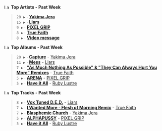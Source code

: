 <!--START_LASTFM_ARTISTS:{"period": "7day", "rows": 5}-->
<a href="https://last.fm" target="_blank"><img src="https://user-images.githubusercontent.com/17434202/215290617-e793598d-d7c9-428f-9975-156db1ba89cc.svg" alt="Last.fm Logo" width="18" height="13"/></a> **Top Artists - Past Week**

> `20 ▶️` ∙ **[Yakima Jera](https://www.last.fm/music/Yakima+Jera)**<br/>
> `15 ▶️` ∙ **[Liars](https://www.last.fm/music/Liars)**<br/>
> `9 ▶️` ∙ **[PIXEL GRIP](https://www.last.fm/music/PIXEL+GRIP)**<br/>
> `8 ▶️` ∙ **[True Faith](https://www.last.fm/music/True+Faith)**<br/>
> `8 ▶️` ∙ **[Video message](https://www.last.fm/music/Video+message)**<br/>
<!--END_LASTFM_ARTISTS-->

<!--START_LASTFM_ALBUMS:{"period": "7day", "rows": 5}-->
<a href="https://last.fm" target="_blank"><img src="https://user-images.githubusercontent.com/17434202/215290617-e793598d-d7c9-428f-9975-156db1ba89cc.svg" alt="Last.fm Logo" width="18" height="13"/></a> **Top Albums - Past Week**

> `20 ▶️` ∙ **[Capture](https://www.last.fm/music/Yakima+Jera/Capture)** - [Yakima Jera](https://www.last.fm/music/Yakima+Jera)<br/>
> `11 ▶️` ∙ **[Mess](https://www.last.fm/music/Liars/Mess)** - [Liars](https://www.last.fm/music/Liars)<br/>
> `7 ▶️` ∙ **["As Much Nothing As Possible" & "They Can Always Hurt You More" Remixes](https://www.last.fm/music/True+Faith/%22As+Much+Nothing+As+Possible%22+&+%22They+Can+Always+Hurt+You+More%22+Remixes)** - [True Faith](https://www.last.fm/music/True+Faith)<br/>
> `5 ▶️` ∙ **[ARENA](https://www.last.fm/music/PIXEL+GRIP/ARENA)** - [PIXEL GRIP](https://www.last.fm/music/PIXEL+GRIP)<br/>
> `5 ▶️` ∙ **[Have it All](https://www.last.fm/music/Ruby+Lustre/Have+it+All)** - [Ruby Lustre](https://www.last.fm/music/Ruby+Lustre)<br/>
<!--END_LASTFM_ALBUMS-->

<!--START_LASTFM_TRACKS:{"period": "7day", "rows": 5}-->
<a href="https://last.fm" target="_blank"><img src="https://user-images.githubusercontent.com/17434202/215290617-e793598d-d7c9-428f-9975-156db1ba89cc.svg" alt="Last.fm Logo" width="18" height="13"/></a> **Top Tracks - Past Week**

> `8 ▶️` ∙ **[Vox Tuned D.E.D.](https://www.last.fm/music/Liars/_/Vox+Tuned+D.E.D.)** - [Liars](https://www.last.fm/music/Liars)<br/>
> `7 ▶️` ∙ **[I Wanted More - Flesh of Morning Remix](https://www.last.fm/music/True+Faith/_/I+Wanted+More+-+Flesh+of+Morning+Remix)** - [True Faith](https://www.last.fm/music/True+Faith)<br/>
> `7 ▶️` ∙ **[Blasphemic Church](https://www.last.fm/music/Yakima+Jera/_/Blasphemic+Church)** - [Yakima Jera](https://www.last.fm/music/Yakima+Jera)<br/>
> `5 ▶️` ∙ **[ALPHAPUSSY](https://www.last.fm/music/PIXEL+GRIP/_/ALPHAPUSSY)** - [PIXEL GRIP](https://www.last.fm/music/PIXEL+GRIP)<br/>
> `5 ▶️` ∙ **[Have it All](https://www.last.fm/music/Ruby+Lustre/_/Have+it+All)** - [Ruby Lustre](https://www.last.fm/music/Ruby+Lustre)<br/>
<!--END_LASTFM_TRACKS-->